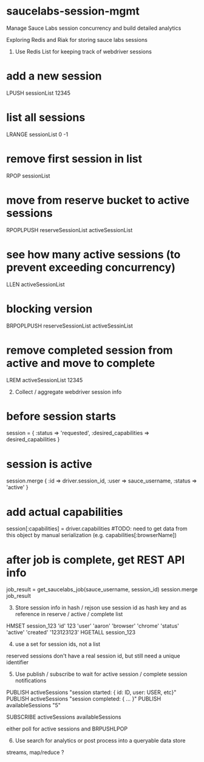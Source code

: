 # saucelabs-session-mgmt
Manage Sauce Labs session concurrency and build detailed analytics

Exploring Redis and Riak for storing sauce labs sessions


1. Use Redis List for keeping track of webdriver sessions

# add a new session
LPUSH sessionList 12345

# list all sessions
LRANGE sessionList 0 -1

# remove first session in list 
RPOP sessionList

# move from reserve bucket to active sessions
RPOPLPUSH reserveSessionList activeSessionList

# see how many active sessions (to prevent exceeding concurrency)
LLEN activeSessionList

# blocking version
BRPOPLPUSH reserveSessionList activeSessinList

# remove completed session from active and move to complete
LREM activeSessionList 12345

2. Collect / aggregate  webdriver session info

# before session starts
session = { :status => 'requested', :desired_capabilities => desired_capabilities }

# session is active
session.merge { :id => driver.session_id, :user => sauce_username, :status => 'active' }

# add actual capabilities
session[:capabilities] = driver.capabilities 
#TODO: need to get data from this object by manual serialization (e.g. capabilities[:browserName])

# after job is complete, get REST API info
job_result = get_saucelabs_job(sauce_username, session_id)
session.merge job_result

3. Store session info in hash / rejson
	use session id as hash key and as reference in reserve / active / complete list


HMSET session_123 'id' 123 'user' 'aaron' 'browser' 'chrome' 'status' 'active' 'created' '123123123'
HGETALL session_123


4. use a set for session ids, not a list

reserved sessions don't have a real session id, but still need a unique identifier

5. Use publish / subscribe to wait for active session / complete session notifications

PUBLISH activeSessions "session started: { id: ID, user: USER, etc}"
PUBLISH activeSessions "session completed: { ... }"
PUBLISH availableSessions "5"

SUBSCRIBE activeSessions availableSessions


either poll for active sessions and BRPUSHLPOP 

6. Use search for analytics or post process into a queryable data store

streams, map/reduce ?


